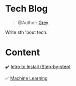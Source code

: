 # Tech Blog

> @Author: [Grey](https://greyhub.github.io/)

Write sth 'bout tech.

# Content
:heavy_check_mark: [Intro to Install (Step-by-step)](https://github.com/greyhub/tech-blog/tree/master/intro-to-install)

:white_check_mark: [Machine Learning](https://github.com/greyhub/tech-blog/tree/master/machine-learning)
